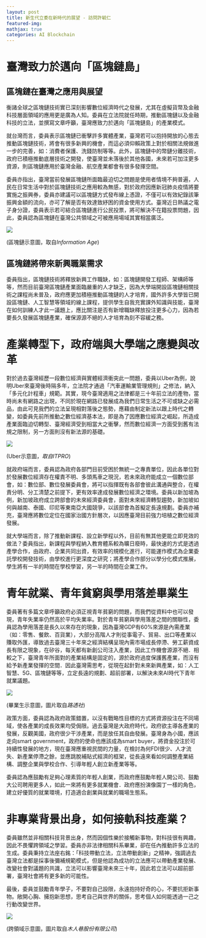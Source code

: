 ```yaml
---
layout: post
title: 新生代立委在新時代的展望 - 訪問許毓仁
featured-img:
mathjax: true
categories: AI Blockchain
---
```


# 臺灣致力於邁向「區塊鏈島」
## 區塊鏈在臺灣之應用與展望
衡諸全球之區塊鏈技術實已深刻影響數位經濟時代之發展，尤其在虛擬貨幣及金融科技層面領域的應用更是廣為人知。委員在立法院就任時期，推動區塊鏈以及金融科技的立法，並撰寫文章呼籲，臺灣應致力於邁向「區塊鏈島」的產業模式。


就台灣而言，委員表示區塊鏈已衝擊許多實體產業，臺灣若可以抱持開放的心態去推動區塊鏈技術，將會有很多新興的機會，而這必須仰賴政策上對於相關法規做進一步的完善，如：消費者保護、洗錢防制等等。此外，區塊鏈中的幣鏈分離技術，政府已積極推動底層技術之開發，使臺灣並未落後於其他各國，未來若可加注更多資源，則區塊鏈應用於臺灣金融、航空產業都會有很多發揮空間。


委員亦指出，臺灣當前發展區塊鏈所面臨最迫切之問題是使用者情境不夠普遍，人民在日常生活中對於區塊鏈技術之應用較為無感，對於政府因應新冠肺炎疫情將要實施之振興券，委員亦建議可以區塊鏈方式發布線上憑證，不僅可以有效紀錄該筆振興金額的流向，亦可了解是否有效達致紓困的資金使用方式。臺灣近日熱議之電子身分證，委員表示若可結合區塊鏈進行公民投票，將可解決不在籍投票問題，因此，委員認為區塊鏈在臺灣公共領域之可被應用場域其實相當廣泛。


![](https://i.imgur.com/q1yvff8.png)

(區塊鏈示意圖，取自*Information Age*)


## 區塊鏈將帶來新興職業需求
委員指出，區塊鏈技術將釋放新興工作職缺，如：區塊鏈開發工程師、架構師等等，然而目前臺灣區塊鏈產業面臨嚴重的人才缺乏，因為大學端開設區塊鏈相關技術之課程尚未普及，政府應更加積極推動區塊鏈的人才培育，國外許多大學皆已開設區塊鏈、人工智慧等領域的線上課程，提供學生自我充實課外知識與技能，臺灣在如何訓練人才此一議題上，應比關注是否有新增職缺釋放投注更多心力，因為若要長久發展區塊鏈產業，確保源源不絕的人才培育為刻不容緩之務。


# 產業轉型下，政府端與大學端之應變與改革
對於過去臺灣經歷一段數位經濟與實體經濟衝突此一問題，委員以Uber為例，說明Uber來臺灣後時隔多年，立法院才通過「汽車運輸業管理規則」之修法，納入「多元化計程車」規範。其實，現今臺灣適用之法律都是三十年前立法的產物，當時尚未有網路之出現，不同於現在網路已發展成為我們日常生活之不可或缺之必需品，由此可見我們的立法呈現相對落後之態勢，應藉由制定新法以跟上時代之轉變，如委員先前所推動之數位經濟基本法，即是為了因應數位經濟之崛起，所造成產業面臨迫切轉型、臺灣經濟受到相當大之衝擊，然而數位經濟一方面受到舊有法規之限制，另一方面則沒有新法源的基礎。


![](https://i.imgur.com/9WnCCLP.png)

(Uber示意圖，*取自ITPRO*)


就政府端而言，委員認為政府各部門目前受困於無統一之專責單位，因此各單位對於發展數位經濟存在權責不明、多頭馬車之現況，若未來政府能成立一個數位部會，如：數位部、數位發展委員會，將可以指揮既有各部會彼此溝通與整合，在權責分明、分工清楚之前提下，更有效率達成發展數位經濟之環境。委員以新加坡為例，新加坡政府成立跨部會的未來經濟委員會，面對未來經濟轉型趨勢，新加坡如何與越南、泰國、印尼等東南亞大國競爭，以該部會為首擬定長遠規劃。委員亦補充，臺灣應將數位定位在國家治國方針層次，以因應臺灣目前強力培植之數位經濟發展。


就大學端而言，除了推動新課程、設立新學程以外，目前有無其他更能立即見效的做法？委員指出，新課程與學程納入教育體系較為曠日廢時，最快速的方式是透過產學合作，由政府、企業共同出資，有效率的規模化進行，可能運作模式為企業委託學校開發技術，由學校進行更深度之研究；將產學合作部分以學分化模式推展，學生將有一半的時間在學校學習，另一半的時間在企業工作。


# 青年就業、青年貧窮與學用落差畢業生
委員著有多篇文章呼籲政府必須正視青年貧窮的問題，而我們從資料中也可以發現，青年失業率仍然高於平均失業率。對於青年貧窮與學用落差之間的關聯性，委員認為學用落差是長久以來存在的現象，因為臺灣GDP有60%來源是內需產業（如：零售、餐飲、百貨業），大部分高階人才則從事電子、貿易、出口等產業以賺取外匯，導致過去臺灣三十年來之經濟結構呈現內需市場成長停滯、勞工薪資成長有限之現象，在矽谷，每天都有新創公司注入產業，因此工作機會源源不絕．相較之下，臺灣青年所面對的產業結構是固定的，源於政府過度保護舊產業，而沒有給予新產業發揮的空間．因此臺灣需思考，從現在起針對未來新興產業，如：人工智慧、5G、區塊鏈等等，立定長遠的規劃、超前部署，以解決未來AI時代下青年就業議題。


![](https://i.imgur.com/NZ8aIfl.png)

(畢業生示意圖，圖片取自*路透社*)


政策方面，委員認為政府政策錯置，以沒有戰略性目標的方式將資源投注在不同場域，使各產業的成長效果均受侷限。過去臺灣是大政府時代，政府欲主導各產業的發展，反觀美國，政府很少干涉產業，而是放任其自由發展。臺灣身為小國，應該走向smart government，政府的使命也應該成為smart buyer，將資金投注於可持續性發展的地方，現在臺灣應重視民間的力量，在檢討為何FDI很少、人才流失、新產業停滯之餘，並應跳脫補貼式經濟的框架，從長遠來看如何調整產業結構、調整企業與學校合作、引導年輕人創立新產業等等。


委員認為應鼓勵有足夠心理素質的年輕人創業，而政府應鼓勵年輕人開公司、鼓勵大公司聘用更多人，如此一來將有更多就業機會．政府應扮演像園丁一樣的角色，建立好優質的就業環境，打造適合創業與就業的職場生態系。


# 非專業背景出身，如何接軌科技產業？
委員雖然並非相關科技背景出身，然而因個性樂於接觸新事物，對科技很有興趣，因此不畏懼跨領域之學習。委員亦非法律相關科系畢業，卻在任內推動許多立法的生成。委員秉持立法座右銘：「科技帶動立法，立法帶動創新」之精神，強調過去臺灣立法都是採事後彌補規範模式，但是他認為成功的立法應可以帶動產業發展、改變社會對議題的共識，立法可以影響臺灣未來三十年，因此若立法可以超前部署，臺灣社會將有更多新的可能性。


最後，委員並鼓勵青年學子，不要對自己設限，永遠抱持好奇的心，不要抗拒新事物。敞開心胸、擁抱新思想，思考自己與世界的關係，思考個人如何能透過一己之行動改變世界。

![](https://i.imgur.com/2ne7V0g.png)

(跨領域示意圖，圖片取自*木人巷股份有限公司*)
